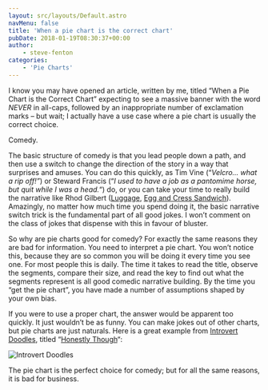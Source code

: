 ```yaml
---
layout: src/layouts/Default.astro
navMenu: false
title: 'When a pie chart is the correct chart'
pubDate: 2018-01-19T08:30:37+00:00
author:
    - steve-fenton
categories:
    - 'Pie Charts'
---
```


I know you may have opened an article, written by me, titled “When a Pie Chart is the Correct Chart” expecting to see a massive banner with the word *NEVER* in all-caps, followed by an inappropriate number of exclamation marks – but wait; I actually have a use case where a pie chart is usually the correct choice.

Comedy.

The basic structure of comedy is that you lead people down a path, and then use a switch to change the direction of the story in a way that surprises and amuses. You can do this quickly, as Tim Vine (“*Velcro… what a rip off!”*) or Steward Francis (“*I used to have a job as a pantomime horse, but quit while I was a head.*“) do, or you can take your time to really build the narrative like Rhod Gilbert ([Luggage](https://youtu.be/OISGykO6Z7U), [Egg and Cress Sandwich](https://youtu.be/Oe8_lKW9bFU)). Amazingly, no matter how much time you spend doing it, the basic narrative switch trick is the fundamental part of all good jokes. I won’t comment on the class of jokes that dispense with this in favour of bluster.

So why are pie charts good for comedy? For exactly the same reasons they are bad for information. You need to interpret a pie chart. You won’t notice this, because they are so common you will be doing it every time you see one. For most people this is daily. The time it takes to read the title, observe the segments, compare their size, and read the key to find out what the segments represent is all good comedic narrative building. By the time you “get the pie chart”, you have made a number of assumptions shaped by your own bias.

If you were to use a proper chart, the answer would be apparent too quickly. It just wouldn’t be as funny. You can make jokes out of other charts, but pie charts are just naturals. Here is a great example from [Introvert Doodles](http://introvertdoodles.com/), titled “[Honestly Though](http://introvertdoodles.com/comic/honestly-though/)“:

![Introvert Doodles](https://www.stevefenton.co.uk/wp-content/uploads/2018/01/introverted-doodles.jpg)

The pie chart is the perfect choice for comedy; but for all the same reasons, it is bad for business.